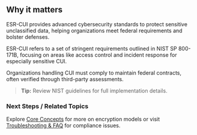 
## Why it matters
ESR-CUI provides advanced cybersecurity standards to protect sensitive unclassified data, helping organizations meet federal requirements and bolster defenses.

ESR-CUI refers to a set of stringent requirements outlined in NIST SP 800-171B, focusing on areas like access control and incident response for especially sensitive CUI.

Organizations handling CUI must comply to maintain federal contracts, often verified through third-party assessments.

> **Tip:** Review NIST guidelines for full implementation details.

### Next Steps / Related Topics
Explore [Core Concepts](/02-core-concepts) for more on encryption models or visit [Troubleshooting & FAQ](/09-troubleshooting-&-faq) for compliance issues.